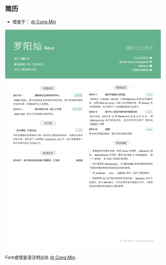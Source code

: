 ## 简历

* 借鉴于： [@ Cong Min](https://congm.in)

![罗阳灿-简历](https://github.com/LuoYangCan/resume/blob/master/resume.png?raw=true)

Fork或借鉴请注明出处 [@ Cong Min](https://congm.in) . 